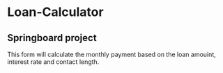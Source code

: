 # Loan-Calculator
## Springboard project

This form will calculate the monthly payment based on the loan amouint, interest rate and contact length.

